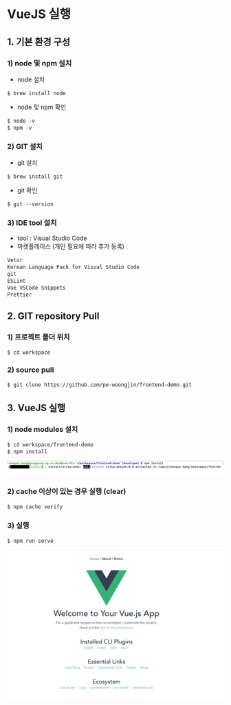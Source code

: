 # VueJS 실행

## 1. 기본 환경 구성
### 1) node 및 npm 설치
- node 설치
~~~
$ brew install node
~~~
- node 및 npm 확인
~~~
$ node -v
$ npm -v   
~~~

### 2) GIT 설치
- git 설치
~~~
$ brew install git
~~~
- git 확인
~~~
$ git --version
~~~

### 3) IDE tool 설치
- tool : Visual Studio Code
- 마켓플레이스 (개인 필요에 따라 추가 등록) :
~~~
Vetur 
Korean Language Pack for Visual Studio Code
git
ESLint
Vue VSCode Snippets
Prettier
~~~
  

## 2. GIT repository Pull
### 1) 프로젝트 폴더 위치
~~~
$ cd workspace
~~~

### 2) source pull
~~~
$ git clone https://github.com/pe-woongjin/frontend-demo.git
~~~


## 3. VueJS 실행
### 1) node modules 설치
~~~
$ cd workspace/frontend-demo
$ npm install
~~~
![screen](manual/images/npm_install.png)

### 2) cache 이상이 있는 경우 실행 (clear)
~~~
$ npm cache verify
~~~ 

### 3) 실행
~~~
$ npm run serve
~~~
![screen](manual/images/npm_run.png)